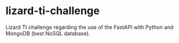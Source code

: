 # lizard-ti-challenge
Lizard TI challenge regarding the use of the FastAPI with Python and MongoDB (best NoSQL database).
